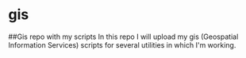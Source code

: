 # gis
##Gis repo with my scripts
In this repo I will upload my gis (Geospatial Information Services) scripts for several utilities in which I'm working.
